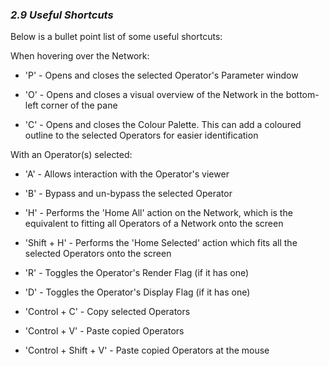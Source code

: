 
### *2.9 Useful Shortcuts*

Below is a bullet point list of some useful shortcuts:

When hovering over the Network:

* 'P' - Opens and closes the selected Operator's Parameter window

* 'O' - Opens and closes a visual overview of the Network in the bottom-left corner of the pane

* 'C' - Opens and closes the Colour Palette. This can add a coloured outline to the selected Operators for easier identification


With an Operator(s) selected:

* 'A' - Allows interaction with the Operator's viewer

* 'B' - Bypass and un-bypass the selected Operator

* 'H' - Performs the 'Home All' action on the Network, which is the equivalent to fitting all Operators of a Network onto the screen 

* 'Shift + H' - Performs the 'Home Selected' action which fits all the selected Operators onto the screen 

* 'R' - Toggles the Operator's Render Flag (if it has one)

* 'D' - Toggles the Operator's Display Flag (if it has one)

* 'Control + C' - Copy selected Operators

* 'Control + V' - Paste copied Operators

* 'Control + Shift + V' - Paste copied Operators at the mouse

